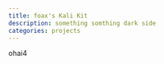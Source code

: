 ```yaml
---
title: foax's Kali Kit
description: something somthing dark side
categories: projects
---
```

ohai4
